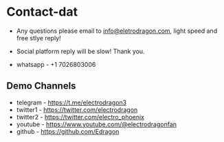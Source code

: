 # Contact-dat


- Any questions please email to info@eletrodragon.com, light speed and free stlye reply!
- Social platform reply will be slow! Thank you. 

- whatsapp - +1 7026803006

## Demo Channels 


- telegram - https://t.me/electrodragon3
- twitter1 - https://twitter.com/electrodragon
- twitter2 - https://twitter.com/electro_phoenix
- youtube - https://www.youtube.com/@electrodragonfan
- github - https://github.com/Edragon
